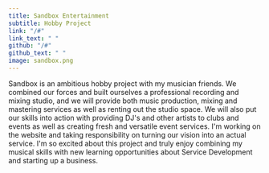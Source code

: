 ```yaml
---
title: Sandbox Entertainment
subtitle: Hobby Project
link: "/#"
link_text: " "
github: "/#"
github_text: " "
image: sandbox.png
---
```


Sandbox is an ambitious hobby project with my musician friends. We combined our forces and built ourselves a professional recording and mixing studio, and we will provide both music production, mixing and mastering services as well as renting out the studio space. We will also put our skills into action with providing DJ's and other artists to clubs and events as well as creating fresh and versatile event services. I'm working on the website and taking responsibility on turning our vision into an actual service. I'm so excited about this project and truly enjoy combining my musical skills with new learning opportunities about Service Development and starting up a business.